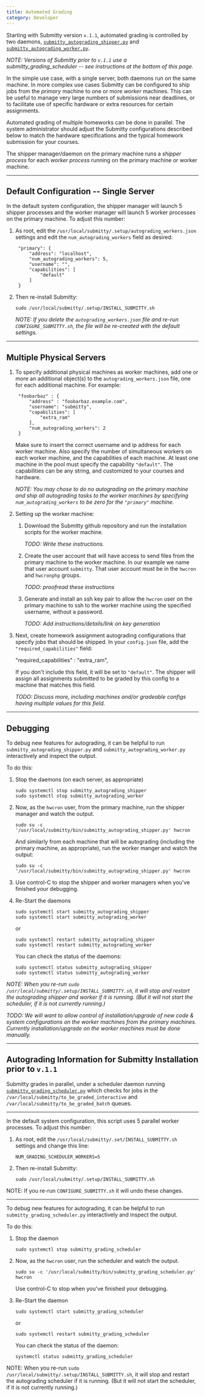 ```yaml
---
title: Automated Grading
category: Developer
---
```


Starting with Submitty version `v.1.1`, automated grading is
controlled by two daemons,
[`submitty_autograding_shipper.py`](https://github.com/Submitty/Submitty/blob/master/bin/submitty_autograding_shipper.py)
and
[`submitty_autograding_worker.py`](https://github.com/Submitty/Submitty/blob/master/bin/submitty_autograding_worker.py).

_NOTE: Versions of Submitty prior to `v.1.1` use a
submitty_grading_scheduler -- see instructions at the bottom of this page._

In the simple use case, with a single server, both daemons run on the
same machine.  In more complex use cases Submitty can be configured to
ship jobs from the *primary* machine to one or more *worker* machines.
This can be useful to manage very large numbers of submissions near
deadlines, or to facilitate use of specific hardware or extra
resources for certain assignments.  

Automated grading of multiple homeworks can be done in parallel.  The
system administrator should adjust the Submitty configurations
described below to match the hardware specifications and the typical
homework submission for your courses.

The shipper manager/daemon on the primary machine runs a *shipper
process* for each *worker process* running on the primary machine or
worker machine.

---

## Default Configuration -- Single Server

In the default system configuration, the shipper manager will launch 5
shipper processes and the worker manager will launch 5 worker
processes on the primary machine.  To adjust this number:

1. As root, edit the `/usr/local/submitty/.setup/autograding_workers.json`
   settings and edit the `num_autograding_workers` field as desired:

   ```
    "primary": {
        "address": "localhost",
        "num_autograding_workers": 5,
        "username": "",
        "capabilities": [
            "default"
        ]
    }
   ```

2. Then re-install Submitty:

   ```
   sudo /usr/local/submitty/.setup/INSTALL_SUBMITTY.sh
   ```

   _NOTE: If you delete the `autograding_workers.json` file and re-run
   `CONFIGURE_SUBMITTY.sh`, the file will be re-created with the
   default settings._

---

## Multiple Physical Servers

1. To specify additional physical machines as worker machines, add one or more an
   additional object(s) to the `autograding_workers.json` file, one for each additional machine.  For example:

   ```
    "foobarbaz" : {
        "address" : "foobarbaz.example.com",
        "username": "submitty",
        "capabilities": [
            "extra_ram"
        ],
        "num_autograding_workers": 2
    }
   ```

   Make sure to insert the correct username and ip address for each
   worker machine.  Also specify the number of simultaneous workers on
   each worker machine, and the capabilities of each machine.  At
   least one machine in the pool must specify the capability
   `"default"`.  The capabilities can be any string, and customized to
   your courses and hardware.

   _NOTE: You may chose to do no autograding on the primary machine
   and ship all autograding tasks to the worker machines by specifying
   `num_autograding_workers` to be zero for the `"primary"` machine._  
   

2. Setting up the worker machine:

   1. Download the Submitty github repository and run the installation scripts
      for the worker machine.

      _TODO: Write these instructions._
      
   2. Create the user account that will have access to send files from
      the primary machine to the worker machine.  In our example we
      name that user account `submitty`.  That user account must be in
      the `hwcron` and `hwcronphp` groups.

      _TODO: proofread these instructions_

   3. Generate and install an ssh key pair to allow the `hwcron` user
      on the primary machine to ssh to the worker machine using the
      specified username, without a password.

      _TODO: Add instructions/details/link on key generation_


3. Next, create homework assignment autograding configurations that
   specify jobs that should be shipped.  In your `config.json` file,
   add the `"required_capabilities"` field:
  
    "required_capabilities" : "extra_ram",

   If you don't include this field, it will be set to `"default"`.
   The shipper will assign all assignments submitted to be graded by
   this config to a machine that matches this field.

      _TODO: Discuss more, including machines and/or gradeable
      configs having multiple values for this field._

---

## Debugging 

To debug new features for autograding, it can be helpful to run
`submitty_autograding_shipper.py` and `submitty_autograding_worker.py`
interactively and inspect the output.

To do this:

1. Stop the daemons (on each server, as appropriate)

   ```
   sudo systemctl stop submitty_autograding_shipper
   sudo systemctl stop submitty_autograding_worker
   ```

2. Now, as the `hwcron` user, from the primary machine, run the
   shipper manager and watch the output.

   ```
   sudo su -c '/usr/local/submitty/bin/submitty_autograding_shipper.py' hwcron
   ```

   And similarly from each machine that will be autograding (including
   the primary machine, as appropriate), run the worker manger and
   watch the output:

   ```
   sudo su -c '/usr/local/submitty/bin/submitty_autograding_shipper.py' hwcron
   ```


3. Use control-C to stop the shipper and worker managers when you've
   finished your debugging.


4. Re-Start the daemons

   ```
   sudo systemctl start submitty_autograding_shipper
   sudo systemctl start submitty_autograding_worker
   ```
   
   or

   ```
   sudo systemctl restart submitty_autograding_shipper
   sudo systemctl restart submitty_autograding_worker
   ```

   You can check the status of the daemons:

   ```
   sudo systemctl status submitty_autograding_shipper
   sudo systemctl status submitty_autograding_worker
   ```

_NOTE: When you re-run `sudo
/usr/local/submitty/.setup/INSTALL_SUBMITTY.sh`, it will stop and
restart the autograding shipper and worker if it is running.  (But it
will not start the scheduler, if it is not currently running.)_

_TODO: We will want to allow control of installation/upgrade of new
code & system configurations on the worker machines from the primary
machines.  Currently installation/upgrade on the worker machines must
be done manually._

---

## Autograding Information for Submitty Installation prior to `v.1.1`


Submitty grades in parallel, under a scheduler daemon running
[`submitty_grading_scheduler.py`](https://github.com/Submitty/Submitty/blob/master/bin/submitty_grading_scheduler.py)
which checks for jobs in the
`/var/local/submitty/to_be_graded_interactive` and
`/var/local/submitty/to_be_graded_batch` queues.  

---

In the default system configuration, this script uses 5 parallel
worker processes.  To adjust this number:

1. As root, edit the `/usr/local/submitty/.set/INSTALL_SUBMITTY.sh`
   settings and change this line:

   ```
   NUM_GRADING_SCHEDULER_WORKERS=5
   ```

2. Then re-install Submitty:

   ```
   sudo /usr/local/submitty/.setup/INSTALL_SUBMITTY.sh
   ```

NOTE:  If you re-run `CONFIGURE_SUBMITTY.sh` it will undo these changes.

---

To debug new features for autograding, it can be helpful to run
`submitty_grading_scheduler.py` interactively and inspect the output.

To do this:

1. Stop the daemon

   ```
   sudo systemctl stop submitty_grading_scheduler
   ```

2. Now, as the `hwcron` user, run the scheduler and watch the output.  

   ```
   sudo su -c '/usr/local/submitty/bin/submitty_grading_scheduler.py' hwcron
   ```

   Use control-C to stop when you've finished your debugging.

3. Re-Start the daemon

   ```
   sudo systemctl start submitty_grading_scheduler
   ```
   
   or

   ```
   sudo systemctl restart submitty_grading_scheduler
   ```

   You can check the status of the daemon:

   ```
   systemctl status submitty_grading_scheduler
   ```

NOTE: When you re-run `sudo /usr/local/submitty/.setup/INSTALL_SUBMITTY.sh`,
it will stop and restart the autograding scheduler if it is running.  (But it will not
start the scheduler, if it is not currently running.)